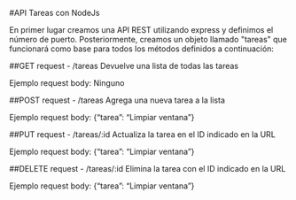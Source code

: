 #API Tareas con NodeJs

En primer lugar creamos una API REST utilizando express y definimos el número de puerto. 
Posteriormente, creamos un objeto llamado "tareas" que funcionará como base para todos los métodos definidos a continuación:

##GET request - /tareas
Devuelve una lista de todas las tareas


Ejemplo request body: Ninguno


##POST request - /tareas
Agrega una nueva tarea a la lista


Ejemplo request body: {“tarea”: “Limpiar ventana”}


##PUT request - /tareas/:id
Actualiza la tarea en el ID indicado en la URL


Ejemplo request body: {“tarea”: “Limpiar ventana”}


##DELETE request - /tareas/:id
Elimina la tarea con el ID indicado en la URL


Ejemplo request body: {“tarea”: “Limpiar ventana”}
